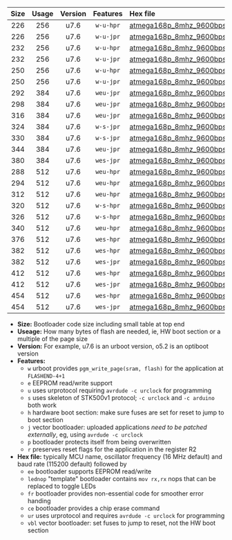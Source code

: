 |Size|Usage|Version|Features|Hex file|
|:-:|:-:|:-:|:-:|:--|
|226|256|u7.6|`w-u-hpr`|[atmega168p_8mhz_9600bps_ur.hex](https://raw.githubusercontent.com/stefanrueger/urboot/main/atmega168p_8mhz_9600bps_ur.hex)|
|226|256|u7.6|`w-u-jpr`|[atmega168p_8mhz_9600bps_ur_vbl.hex](https://raw.githubusercontent.com/stefanrueger/urboot/main/atmega168p_8mhz_9600bps_ur_vbl.hex)|
|232|256|u7.6|`w-u-hpr`|[atmega168p_8mhz_9600bps_lednop_ur.hex](https://raw.githubusercontent.com/stefanrueger/urboot/main/atmega168p_8mhz_9600bps_lednop_ur.hex)|
|232|256|u7.6|`w-u-jpr`|[atmega168p_8mhz_9600bps_lednop_ur_vbl.hex](https://raw.githubusercontent.com/stefanrueger/urboot/main/atmega168p_8mhz_9600bps_lednop_ur_vbl.hex)|
|250|256|u7.6|`w-u-hpr`|[atmega168p_8mhz_9600bps_lednop_fr_ur.hex](https://raw.githubusercontent.com/stefanrueger/urboot/main/atmega168p_8mhz_9600bps_lednop_fr_ur.hex)|
|250|256|u7.6|`w-u-jpr`|[atmega168p_8mhz_9600bps_lednop_fr_ur_vbl.hex](https://raw.githubusercontent.com/stefanrueger/urboot/main/atmega168p_8mhz_9600bps_lednop_fr_ur_vbl.hex)|
|292|384|u7.6|`weu-jpr`|[atmega168p_8mhz_9600bps_ee_ur_vbl.hex](https://raw.githubusercontent.com/stefanrueger/urboot/main/atmega168p_8mhz_9600bps_ee_ur_vbl.hex)|
|298|384|u7.6|`weu-jpr`|[atmega168p_8mhz_9600bps_ee_lednop_ur_vbl.hex](https://raw.githubusercontent.com/stefanrueger/urboot/main/atmega168p_8mhz_9600bps_ee_lednop_ur_vbl.hex)|
|316|384|u7.6|`weu-jpr`|[atmega168p_8mhz_9600bps_ee_lednop_fr_ur_vbl.hex](https://raw.githubusercontent.com/stefanrueger/urboot/main/atmega168p_8mhz_9600bps_ee_lednop_fr_ur_vbl.hex)|
|324|384|u7.6|`w-s-jpr`|[atmega168p_8mhz_9600bps_vbl.hex](https://raw.githubusercontent.com/stefanrueger/urboot/main/atmega168p_8mhz_9600bps_vbl.hex)|
|330|384|u7.6|`w-s-jpr`|[atmega168p_8mhz_9600bps_lednop_vbl.hex](https://raw.githubusercontent.com/stefanrueger/urboot/main/atmega168p_8mhz_9600bps_lednop_vbl.hex)|
|344|384|u7.6|`weu-jpr`|[atmega168p_8mhz_9600bps_ee_lednop_fr_ce_ur_vbl.hex](https://raw.githubusercontent.com/stefanrueger/urboot/main/atmega168p_8mhz_9600bps_ee_lednop_fr_ce_ur_vbl.hex)|
|380|384|u7.6|`wes-jpr`|[atmega168p_8mhz_9600bps_ee_vbl.hex](https://raw.githubusercontent.com/stefanrueger/urboot/main/atmega168p_8mhz_9600bps_ee_vbl.hex)|
|288|512|u7.6|`weu-hpr`|[atmega168p_8mhz_9600bps_ee_ur.hex](https://raw.githubusercontent.com/stefanrueger/urboot/main/atmega168p_8mhz_9600bps_ee_ur.hex)|
|294|512|u7.6|`weu-hpr`|[atmega168p_8mhz_9600bps_ee_lednop_ur.hex](https://raw.githubusercontent.com/stefanrueger/urboot/main/atmega168p_8mhz_9600bps_ee_lednop_ur.hex)|
|312|512|u7.6|`weu-hpr`|[atmega168p_8mhz_9600bps_ee_lednop_fr_ur.hex](https://raw.githubusercontent.com/stefanrueger/urboot/main/atmega168p_8mhz_9600bps_ee_lednop_fr_ur.hex)|
|320|512|u7.6|`w-s-hpr`|[atmega168p_8mhz_9600bps.hex](https://raw.githubusercontent.com/stefanrueger/urboot/main/atmega168p_8mhz_9600bps.hex)|
|326|512|u7.6|`w-s-hpr`|[atmega168p_8mhz_9600bps_lednop.hex](https://raw.githubusercontent.com/stefanrueger/urboot/main/atmega168p_8mhz_9600bps_lednop.hex)|
|340|512|u7.6|`weu-hpr`|[atmega168p_8mhz_9600bps_ee_lednop_fr_ce_ur.hex](https://raw.githubusercontent.com/stefanrueger/urboot/main/atmega168p_8mhz_9600bps_ee_lednop_fr_ce_ur.hex)|
|376|512|u7.6|`wes-hpr`|[atmega168p_8mhz_9600bps_ee.hex](https://raw.githubusercontent.com/stefanrueger/urboot/main/atmega168p_8mhz_9600bps_ee.hex)|
|382|512|u7.6|`wes-hpr`|[atmega168p_8mhz_9600bps_ee_lednop.hex](https://raw.githubusercontent.com/stefanrueger/urboot/main/atmega168p_8mhz_9600bps_ee_lednop.hex)|
|382|512|u7.6|`wes-jpr`|[atmega168p_8mhz_9600bps_ee_lednop_vbl.hex](https://raw.githubusercontent.com/stefanrueger/urboot/main/atmega168p_8mhz_9600bps_ee_lednop_vbl.hex)|
|412|512|u7.6|`wes-hpr`|[atmega168p_8mhz_9600bps_ee_lednop_fr.hex](https://raw.githubusercontent.com/stefanrueger/urboot/main/atmega168p_8mhz_9600bps_ee_lednop_fr.hex)|
|412|512|u7.6|`wes-jpr`|[atmega168p_8mhz_9600bps_ee_lednop_fr_vbl.hex](https://raw.githubusercontent.com/stefanrueger/urboot/main/atmega168p_8mhz_9600bps_ee_lednop_fr_vbl.hex)|
|454|512|u7.6|`wes-hpr`|[atmega168p_8mhz_9600bps_ee_lednop_fr_ce.hex](https://raw.githubusercontent.com/stefanrueger/urboot/main/atmega168p_8mhz_9600bps_ee_lednop_fr_ce.hex)|
|454|512|u7.6|`wes-jpr`|[atmega168p_8mhz_9600bps_ee_lednop_fr_ce_vbl.hex](https://raw.githubusercontent.com/stefanrueger/urboot/main/atmega168p_8mhz_9600bps_ee_lednop_fr_ce_vbl.hex)|

- **Size:** Bootloader code size including small table at top end
- **Useage:** How many bytes of flash are needed, ie, HW boot section or a multiple of the page size
- **Version:** For example, u7.6 is an urboot version, o5.2 is an optiboot version
- **Features:**
  + `w` urboot provides `pgm_write_page(sram, flash)` for the application at `FLASHEND-4+1`
  + `e` EEPROM read/write support
  + `u` uses urprotocol requiring `avrdude -c urclock` for programming
  + `s` uses skeleton of STK500v1 protocol; `-c urclock` and `-c arduino` both work
  + `h` hardware boot section: make sure fuses are set for reset to jump to boot section
  + `j` vector bootloader: uploaded applications *need to be patched externally*, eg, using `avrdude -c urclock`
  + `p` bootloader protects itself from being overwritten
  + `r` preserves reset flags for the application in the register R2
- **Hex file:** typically MCU name, oscillator frequency (16 MHz default) and baud rate (115200 default) followed by
  + `ee` bootloader supports EEPROM read/write
  + `lednop` "template" bootloader contains `mov rx,rx` nops that can be replaced to toggle LEDs
  + `fr` bootloader provides non-essential code for smoother error handing
  + `ce` bootloader provides a chip erase command
  + `ur` uses urprotocol and requires `avrdude -c urclock` for programming
  + `vbl` vector bootloader: set fuses to jump to reset, not the HW boot section
